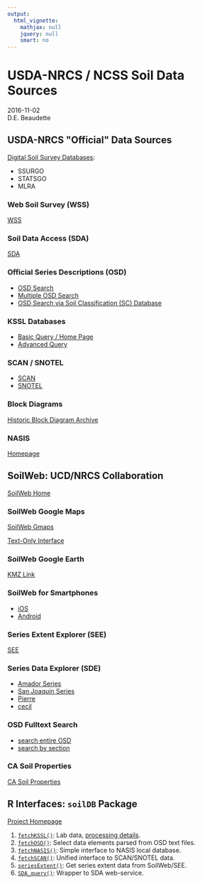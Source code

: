 ```yaml
---
output:
  html_vignette:
    mathjax: null
    jquery: null
    smart: no
---
```


USDA-NRCS / NCSS Soil Data Sources
==================================
2016-11-02
<br>
D.E. Beaudette


## USDA-NRCS "Official" Data Sources

[Digital Soil Survey Databases](http://www.nrcs.usda.gov/wps/portal/nrcs/main/soils/survey/geo/):

  * SSURGO
  * STATSGO
  * MLRA


### Web Soil Survey (WSS)

[WSS](http://websoilsurvey.sc.egov.usda.gov/App/HomePage.htm)



### Soil Data Access (SDA)

[SDA](http://sdmdataaccess.nrcs.usda.gov/)


### Official Series Descriptions (OSD)

  * [OSD Search](https://soilseries.sc.egov.usda.gov/osdname.aspx)
  * [Multiple OSD Search](https://soilseries.sc.egov.usda.gov/osdlist.aspx)
  * [OSD Search via Soil Classification (SC) Database](https://soilseries.sc.egov.usda.gov/osdquery.aspx)


### KSSL Databases

  * [Basic Query / Home Page](http://ncsslabdatamart.sc.egov.usda.gov/)
  * [Advanced Query](http://ncsslabdatamart.sc.egov.usda.gov/advquery.aspx)


### SCAN / SNOTEL

   * [SCAN](http://www.wcc.nrcs.usda.gov/scan/)
   * [SNOTEL](http://www.wcc.nrcs.usda.gov/snow/)
   

### Block Diagrams

[Historic Block Diagram Archive](http://www.nrcs.usda.gov/wps/portal/nrcs/detail/soils/survey/geo/?cid=nrcs142p2_054317)
   

### NASIS

[Homepage](http://www.nrcs.usda.gov/wps/portal/nrcs/detail/soils/survey/geo/?cid=nrcs142p2_053552)




## SoilWeb: UCD/NRCS Collaboration

[SoilWeb Home](https://casoilresource.lawr.ucdavis.edu/soilweb-apps)

### SoilWeb Google Maps

[SoilWeb Gmaps](http://casoilresource.lawr.ucdavis.edu/gmap/)

[Text-Only Interface](http://casoilresource.lawr.ucdavis.edu/soil_web/ssurgo.php)

### SoilWeb Google Earth

[KMZ Link](http://casoilresource.lawr.ucdavis.edu/soil_web/kml/SoilWeb.kmz)

### SoilWeb for Smartphones

  * [iOS](http://itunes.apple.com/us/app/soilweb-for-the-iphone/id354911787?mt=8)
  * [Android](https://play.google.com/store/apps/details?id=casoilresource.apps.soilweb&hl=en)


### Series Extent Explorer (SEE)

[SEE](http://casoilresource.lawr.ucdavis.edu/see/)


### Series Data Explorer (SDE)

  * [Amador Series](http://casoilresource.lawr.ucdavis.edu/sde/?series=amador)
  * [San Joaquin Series](https://casoilresource.lawr.ucdavis.edu/sde/?series=san%20joaquin)
  * [Pierre](https://casoilresource.lawr.ucdavis.edu/sde/?series=pierre)
  * [cecil](https://casoilresource.lawr.ucdavis.edu/sde/?series=cecil)


### OSD Fulltext Search

  * [search entire OSD](http://soilmap2-1.lawr.ucdavis.edu/dylan/soilweb/osd-fulltext/)
  * [search by section](http://soilmap2-1.lawr.ucdavis.edu/dylan/soilweb/osd-fulltext/sections.php)


### CA Soil Properties

[CA Soil Properties](http://casoilresource.lawr.ucdavis.edu/ca-soil-properties/)



## R Interfaces: `soilDB` Package

[Project Homepage](http://ncss-tech.github.io/AQP/)

 1. [`fetchKSSL()`](http://ncss-tech.github.io/AQP/soilDB/KSSL-demo.html): Lab data, [processing details](https://github.com/dylanbeaudette/process-kssl-snapshot).
 2. [`fetchOSD()`](http://ncss-tech.github.io/AQP/sharpshootR/OSD-dendrogram.html): Select data elements parsed from OSD text files.
 3. [`fetchNASIS()`](http://ncss-tech.github.io/AQP/soilDB/fetchNASIS-mini-tutorial.html): Simple interface to NASIS local database.
 4. [`fetchSCAN()`](http://ncss-tech.github.io/AQP/soilDB/fetchSCAN-demo.html): Unified interface to SCAN/SNOTEL data.
 5. [`seriesExtent()`](http://ncss-tech.github.io/AQP/soilDB/series-extent.html): Get series extent data from SoilWeb/SEE.
 6. [`SDA_query()`](http://ncss-tech.github.io/AQP/soilDB/SDA-tutorial.html): Wrapper to SDA web-service.


